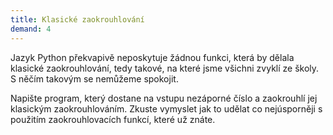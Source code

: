 ```yaml
---
title: Klasické zaokrouhlování
demand: 4
---
```


Jazyk Python překvapivě neposkytuje žádnou funkci, která by dělala klasické zaokrouhlování, tedy takové, na které jsme všichni zvyklí ze školy. S něčím takovým se nemůžeme spokojit.

Napište program, který dostane na vstupu nezáporné číslo a zaokrouhlí jej klasickým zaokrouhlováním. Zkuste vymyslet jak to udělat co nejúsporněji s použitím zaokrouhlovacích funkcí, které už znáte.

